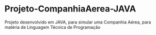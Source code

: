 # Projeto-CompanhiaAerea-JAVA
Projeto desenvolvido em JAVA, para simular uma Companhia Aérea, para matéria de Linguagem Técnica de Programação
